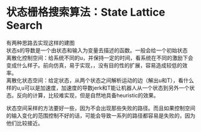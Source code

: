 # 状态栅格搜索算法：State Lattice Search  
有两种思路去实现这样的建图   
状态s的导数是一个由状态和输入为变量去描述的函数。一般会给一个初始状态  
离散化控制空间：给系统不同的u，并保持一定的时间，看系统在不同的激励下会变成什么样子。前向仿真，易于实现，，没有目的性的扩展，容易造成较低的效率。  
离散化状态空间：给定状态，从两个状态之间解析运动的边（解出u和T），看什么样的u,u可以是加速度，加速度的导数jerk和T能让机器人从一个状态到另外一个状态。反向的计算，比较难实现，但是自然地具备heuristic的效果。 

状态空间采样的方法要好一些，因为不会出现那些失败的路径。而且如果控制空间的输入变化的范围控制不好的话，可能会导致一系列的路径都容易是失败的，因为他们比较接近。  
